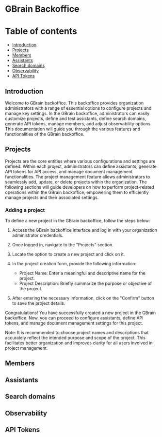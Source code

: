 # GBrain Backoffice

Table of contents
=================

* [Introduction](#introduction)
* [Projects](#projects)
* [Members](#members)
* [Assistants](#assistants)
* [Search domains](#search-domains)
* [Observability](#observability)
* [API Tokens](#api-tokens)

## Introduction

Welcome to GBrain backoffice. This backoffice provides organization administrators with a range of essential options to configure projects and manage key settings. In the GBrain backoffice, administrators can easily customize projects, define and test assistants, define search domains, generate API tokens, manage members, and adjust observability options. This documentation will guide you through the various features and functionalities of the GBrain backoffice.

## Projects
Projects are the core entities where various configurations and settings are defined. Within each project, administrators can define assistants, generate API tokens for API access, and manage document management functionalities. The project management feature allows administrators to seamlessly add, update, or delete projects within the organization. The following sections will guide developers on how to perform project-related operations within the GBrain backoffice, empowering them to efficiently manage projects and their associated settings.

### Adding a project
To define a new project in the GBrain backoffice, follow the steps below:

1. Access the GBrain backoffice interface and log in with your organization administrator credentials.

2. Once logged in, navigate to the "Projects" section.

3. Locate the option to create a new project and click on it.

4. In the project creation form, provide the following information:

   - Project Name: Enter a meaningful and descriptive name for the project.
   - Project Description: Briefly summarize the purpose or objective of the project.

5. After entering the necessary information, click on the "Confirm" button to save the project details.

Congratulations! You have successfully created a new project in the GBrain backoffice. Now, you can proceed to configure assistants, define API tokens, and manage document management settings for this project.

Note: It is recommended to choose project names and descriptions that accurately reflect the intended purpose and scope of the project. This facilitates better organization and improves clarity for all users involved in project management.

## Members

## Assistants

## Search domains

## Observability

## API Tokens

